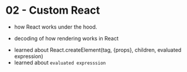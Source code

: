 # 02 - Custom React

+ how React works under the hood.
* decoding of how rendering works in React
- learned about React.createElement(tag, {props}, children, evaluated expression)
- learned about `evaluated expresssion`
